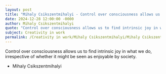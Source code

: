 ```yaml
---
layout: post
title: "Mihaly Csikszentmihalyi - Control over consciousness allows us to"
date: 2024-12-28 12:00:00 -0000
author: Mihaly Csikszentmihalyi
quote: "Control over consciousness allows us to find intrinsic joy in what we do, irrespective of whether it might be seen as enjoyable by society."
subject: Creativity in work
permalink: /Creativity in work/Mihaly Csikszentmihalyi/Mihaly Csikszentmihalyi - Control over consciousness allows us to
---
```


Control over consciousness allows us to find intrinsic joy in what we do, irrespective of whether it might be seen as enjoyable by society.

- Mihaly Csikszentmihalyi
